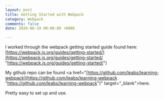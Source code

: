 ```yaml
---
layout: post
title: Getting Started with Webpack
category: Webpack
comments: false
date: 2020-06-19 00:00:00 +0000

---
```

I worked through the webpack getting started guide found here: [https://webpack.js.org/guides/getting-started/](https://webpack.js.org/guides/getting-started/ "https://webpack.js.org/guides/getting-started/")

My github repo can be found <a href="[https://github.com/leabs/learning-webpack](https://github.com/leabs/learning-webpack "https://github.com/leabs/learning-webpack")" target="_blank">here</a>.

Pretty easy to set up and use. 